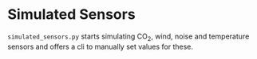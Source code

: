 # Simulated Sensors

`simulated_sensors.py` starts simulating CO<sub>2</sub>, wind, noise and temperature sensors and offers a cli to manually set values for these.
